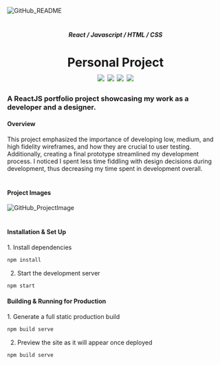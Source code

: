 ![GitHub_README](https://user-images.githubusercontent.com/73635827/175432805-33da213c-a7cb-4e4a-a302-a138d8efb012.png)
<h1></h1>

<h5 align="center">React / Javascript / HTML / CSS</h5>
<h1 align="center">Personal Project<br>
  <a href="http://www.arianadaris.com/" target="_blank"><img src="https://img.shields.io/badge/View Project-informational?style=flat&logo=java&logoColor=white&color=5685FF" /></a>
  <a href="http://www.arianadaris.com/work/personal-portfolio" target="_blank"><img src="https://img.shields.io/badge/Read About Project-informational?style=flat&logo=java&logoColor=white&color=5685FF" /></a>
  <a href="http://www.github.com/arianadaris/personal-portfolio/" target="_blank"><img src="https://img.shields.io/badge/View Prototype-informational?style=flat&logo=java&logoColor=white&color=5685FF" /></a>
  <a href="https://dribbble.com/shots/18567074-Personal-Portfolio" target="_blank"><img src="https://img.shields.io/badge/View Dribbble-informational?style=flat&logo=java&logoColor=white&color=5685FF" /></a>
</h1>

<h3>A ReactJS portfolio project showcasing my work as a developer and a designer.</h3>

<h4>Overview</h4>
<p>This project emphasized the importance of developing low, medium, and high fidelity wireframes, and how they are crucial to user testing. Additionally, creating a final prototype streamlined my development process. I noticed I spent less time fiddling with design decisions during development, thus decreasing my time spent in development overall.</p>

<h1></h1>

<h4>Project Images</h4>

![GitHub_ProjectImage](https://user-images.githubusercontent.com/73635827/175433012-04661de9-00a2-4988-90ae-eecc52e60b3f.png)

<h1></h1>

<h4>Installation & Set Up</h4>
1. Install dependencies

```sh
npm install
```

2. Start the development server

```sh
npm start
```

<h4>Building & Running for Production</h4>
1. Generate a full static production build

```sh
npm build serve
```

2. Preview the site as it will appear once deployed

```sh
npm build serve
```
